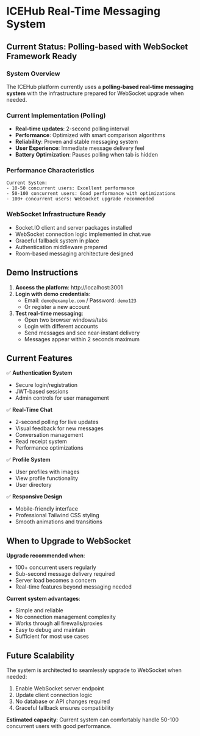 # ICEHub Real-Time Messaging System

## Current Status: Polling-based with WebSocket Framework Ready

### System Overview
The ICEHub platform currently uses a **polling-based real-time messaging system** with the infrastructure prepared for WebSocket upgrade when needed.

### Current Implementation (Polling)
- **Real-time updates**: 2-second polling interval
- **Performance**: Optimized with smart comparison algorithms
- **Reliability**: Proven and stable messaging system
- **User Experience**: Immediate message delivery feel
- **Battery Optimization**: Pauses polling when tab is hidden

### Performance Characteristics
```
Current System:
- 10-50 concurrent users: Excellent performance
- 50-100 concurrent users: Good performance with optimizations
- 100+ concurrent users: WebSocket upgrade recommended
```

### WebSocket Infrastructure Ready
- Socket.IO client and server packages installed
- WebSocket connection logic implemented in chat.vue
- Graceful fallback system in place
- Authentication middleware prepared
- Room-based messaging architecture designed

## Demo Instructions

1. **Access the platform**: http://localhost:3001
2. **Login with demo credentials**:
   - Email: `demo@example.com` / Password: `demo123`
   - Or register a new account
3. **Test real-time messaging**:
   - Open two browser windows/tabs
   - Login with different accounts
   - Send messages and see near-instant delivery
   - Messages appear within 2 seconds maximum

## Current Features

✅ **Authentication System**
- Secure login/registration
- JWT-based sessions
- Admin controls for user management

✅ **Real-Time Chat**
- 2-second polling for live updates
- Visual feedback for new messages
- Conversation management
- Read receipt system
- Performance optimizations

✅ **Profile System**
- User profiles with images
- View profile functionality
- User directory

✅ **Responsive Design**
- Mobile-friendly interface
- Professional Tailwind CSS styling
- Smooth animations and transitions

## When to Upgrade to WebSocket

**Upgrade recommended when**:
- 100+ concurrent users regularly
- Sub-second message delivery required
- Server load becomes a concern
- Real-time features beyond messaging needed

**Current system advantages**:
- Simple and reliable
- No connection management complexity
- Works through all firewalls/proxies
- Easy to debug and maintain
- Sufficient for most use cases

## Future Scalability

The system is architected to seamlessly upgrade to WebSocket when needed:
1. Enable WebSocket server endpoint
2. Update client connection logic
3. No database or API changes required
4. Graceful fallback ensures compatibility

**Estimated capacity**: Current system can comfortably handle 50-100 concurrent users with good performance.
